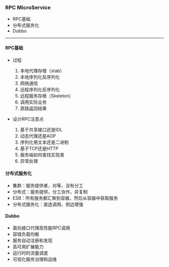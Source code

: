 ### RPC MicroService
* RPC基础
* 分布式服务化
* Dubbo
---

#### RPC基础
* 过程
    1. 本地代理存根（stab）
    2. 本地序列化反序列化
    3. 网络通信
    4. 远程序列化反序列化
    5. 远程服务存根（Skeleton）
    6. 调用实际业务
    7. 原路返回结果
    
* 设计RPC注意点
    1. 基于共享接口还是IDL
    2. 动态代理还是AOP
    3. 序列化用文本还是二进制
    4. 基于TCP还是HTTP
    5. 服务端如何查找实现类
    6. 异常处理
    
#### 分布式服务化
* 集群：服务提供者，对等，没有分工
* 分布式：服务提供，分工协作，非复制
* ESB：所有服务都汇聚到容器，然后从容器中获取服务
* 分布式服务化：直连调用，侧边增强

#### Dubbo
* 面向接口代理高性能RPC调用
* 容错负载均衡
* 服务自动注册和发现
* 高可用扩展能力
* 运行时的流量调度
* 可视化服务治理和运维